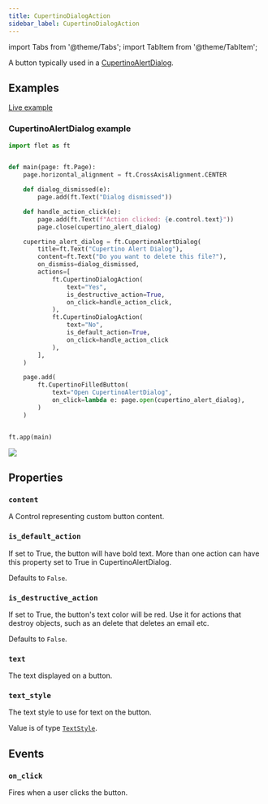 ```yaml
---
title: CupertinoDialogAction
sidebar_label: CupertinoDialogAction
---
```


import Tabs from '@theme/Tabs';
import TabItem from '@theme/TabItem';

A button typically used in a [CupertinoAlertDialog](/docs/controls/cupertinoalertdialog).

## Examples

[Live example](https://flet-controls-gallery.fly.dev/buttons/cupertinodialogaction)

### CupertinoAlertDialog example

<Tabs groupId="language">
  <TabItem value="python" label="Python" default>

```python
import flet as ft


def main(page: ft.Page):
    page.horizontal_alignment = ft.CrossAxisAlignment.CENTER

    def dialog_dismissed(e):
        page.add(ft.Text("Dialog dismissed"))

    def handle_action_click(e):
        page.add(ft.Text(f"Action clicked: {e.control.text}"))
        page.close(cupertino_alert_dialog)

    cupertino_alert_dialog = ft.CupertinoAlertDialog(
        title=ft.Text("Cupertino Alert Dialog"),
        content=ft.Text("Do you want to delete this file?"),
        on_dismiss=dialog_dismissed,
        actions=[
            ft.CupertinoDialogAction(
                text="Yes",
                is_destructive_action=True,
                on_click=handle_action_click,
            ),
            ft.CupertinoDialogAction(
                text="No", 
                is_default_action=True, 
                on_click=handle_action_click
            ),
        ],
    )

    page.add(
        ft.CupertinoFilledButton(
            text="Open CupertinoAlertDialog",
            on_click=lambda e: page.open(cupertino_alert_dialog),
        )
    )


ft.app(main)
```
  </TabItem>

</Tabs>

<img src="/img/docs/controls/cupertinodialogaction/cupertinoalertdialog.png" className="screenshot-50" />

## Properties

### `content`

A Control representing custom button content.

### `is_default_action`

If set to True, the button will have bold text. More than one action can have this property set to True in
CupertinoAlertDialog.

Defaults to `False`.

### `is_destructive_action`

If set to True, the button's text color will be red. Use it for actions that destroy objects, such as an delete that
deletes an email etc.

Defaults to `False`.

### `text`

The text displayed on a button.

### `text_style`

The text style to use for text on the button.

Value is of type [`TextStyle`](/docs/reference/types/textstyle).

## Events

### `on_click`

Fires when a user clicks the button.